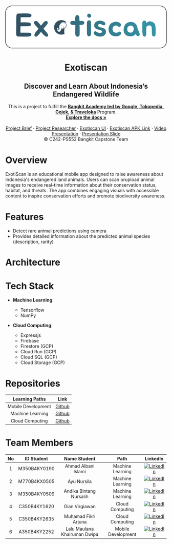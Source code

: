 <p align="center">
  <a href='https://github.com/Exotiscan/Exotiscan'><img src='assets/images/exotiscan-banner.png' type='image' alt="Logo"></a>

  <h1 align="center">Exotiscan</h1>
  <h2 align="center">Discover and Learn About Indonesia’s Endangered Wildlife</h2>
  
  <p align="center">
  This is a project to fulfill the  <a href="https://grow.google/intl/id_id/bangkit/"><strong>Bangkit Academy led by Google, Tokopedia, Gojek, & Traveloka</strong></a>
   Program.
    <br />
    <a href="https://github.com/Exotiscan/Exotiscan"><strong>Explore the docs »</strong></a>
    <br />
    <br />
    <a href="#">Project Brief</a>
    ·
    <a href="https://www.figma.com/board/x3wzu6wR0oHKDnNLQK7p93/Tim-Bangkit?node-id=71-168&t=y9yAaLjiqH4QLIuj-1">Project Researcher</a>
    ·
    <a href="https://www.figma.com/design/1YFc0HWmJbWDXiUOANZNUX/Exotiscan?node-id=0-1&t=PCVU54GXkgxN0oqf-1">Exotiscan UI</a>
    ·
    <a href="#">Exotiscan APK Link</a>
    ·
    <a href="#">Video Presentation</a>
    ·
    <a href="#">Presentation Slide</a>
    <br />
    © C242-PS552 Bangkit Capstone Team
  </p>
</p>

# Overview
ExotiScan is an educational mobile app designed to raise awareness about Indonesia's endangered land animals. Users can scan orupload animal images to receive real-time information about their conservation status, habitat, and threats. The app combines engaging visuals with accessible content to inspire conservation efforts and promote biodiversity awareness.

# Features
- Detect rare animal predictions using camera
- Provides detailed information about the predicted animal species (description, rarity)

# Architecture


# Tech Stack
- **Machine Learning**:
  * Tensorflow
  * NumPy

- **Cloud Computing**:
  * Expressjs
  * Firebase
  * Firestore (GCP)
  * Cloud Run (GCP)
  * Cloud SQL (GCP)
  * Cloud Storage (GCP)

# Repositories
|   Learning Paths   |                                Link                                |
| :----------------: | :----------------------------------------------------------------: |
| Mobile Development | [Github](https://github.com/Exotiscan/Exotiscan/tree/mobile-development) |
|  Machine Learning  |  [Github](https://github.com/Exotiscan/Exotiscan/tree/machine-learning) |
|   Cloud Computing  |   [Github](https://github.com/Exotiscan/Exotiscan/tree/cloud-computing) |

# Team Members
| No  |  ID Student    |      Name Student                |       Path         |    LinkedIn     |
|:---:|:--------------:|:--------------------------------:|:------------------:|:---------------:|
|  1  |  M350B4KY0190  |  Ahmad Albani Islami             | Machine Learning   | [![LinkedIn](https://img.shields.io/badge/LinkedIn-%230077B5.svg?logo=linkedin&logoColor=white)](https://www.linkedin.com/in/ahmad-albani-islami/) |
|  2  |  M770B4KX0505  |  Ayu Nursila                     | Machine Learning   | [![LinkedIn](https://img.shields.io/badge/LinkedIn-%230077B5.svg?logo=linkedin&logoColor=white)](https://www.linkedin.com/in/) |
|  3  |  M350B4KY0509  |  Andika Bintang Nursalih         | Machine Learning   |  [![LinkedIn](https://img.shields.io/badge/LinkedIn-%230077B5.svg?logo=linkedin&logoColor=white)](https://www.linkedin.com/in/andikabintangnursalih/) |
|  4  |  C350B4KY1620  |  Gian Virgiawan                  | Cloud Computing    |  [![LinkedIn](https://img.shields.io/badge/LinkedIn-%230077B5.svg?logo=linkedin&logoColor=white)](https://www.linkedin.com/in/gianvirgiawan/) |
|  5  |  C350B4KY2635  |  Muhamad Fikri Arjuna            | Cloud Computing    |  [![LinkedIn](https://img.shields.io/badge/LinkedIn-%230077B5.svg?logo=linkedin&logoColor=white)](https://www.linkedin.com/in/muhamad-fikri-arjuna/) |
|  6  |  A350B4KY2252  |  Lalu Maulana Khairuman Dwipa    | Mobile Development |  [![LinkedIn](https://img.shields.io/badge/LinkedIn-%230077B5.svg?logo=linkedin&logoColor=white)](https://www.linkedin.com/in/maulana-khairuman-a8693532b/) |
